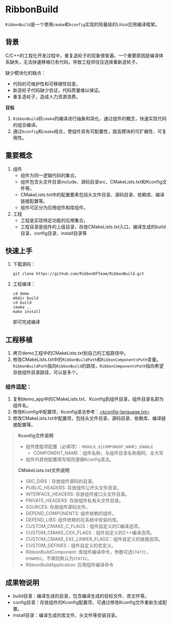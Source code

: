 # RibbonBuild

`RibbonBuild`是一个使用`cmake`和`kconfig`实现的轻量级的Linux应用编译框架。

## 背景
C/C++的工程化开发过程中，重复造轮子的现象很普遍。一个重要原因是编译体系缺失，无法快速移植已有代码，导致工程师往往选择重新造轮子。

缺少模块化的缺点：
- 代码的可维护性和可移植性较差。
- 新造轮子代码缺少验证，代码质量难以保证。
- 重复造轮子，造成人力资源浪费。

**目标**
1. `RibbonBuild`将`cmake`的编译进行抽象和简化，通过组件的概念，快速实现代码的组合编译。
2. 通过`kconfig`和`cmake`结合，使组件具有可配置性，提高模块的可扩展性、可复用性。

## 重要概念
1. 组件
   - 组件为同一逻辑代码的集合。
   - 组件包含头文件目录include、源码目录src、CMakeLists.txt和Kconfig文件等。
   - CMakeLists.txt中的配置要素包括头文件目录、源码目录、依赖库、编译链接配置等。
   - 组件可区分为应用组件和库组件。
2. 工程
   - 工程是实现特定功能的应用集合。
   - 工程目录是组件的上级目录，存放CMakeLists.txt入口，编译生成的build目录、config目录、install目录等

## 快速上手
1. 下载源码：
    ```
    git clone https://github.com/RibbonDFTeam/RibbonBuild.git
    ```
2. 工程编译：
    ```
    cd demo
    mkdir build
    cd build
    cmake ..
    make install
    ```
    即可完成编译

## 工程移植
   1. 拷贝demo工程中的CMakeLists.txt到自己的工程路径中。
   2. 修改CMakeLists.txt中的`RibbonBuildPath`和`RibbonComponentsPath`变量。`RibbonBuildPath`指向`RibbonBuild`的路径，`RibbonComponentsPath`指向希望存放组件目录路径，可以是多个。
### 组件适配：
   1. 复制demo_app中的CMakeLists.txt、Kconfig到组件目录，组件目录名即为组件名。
   2. 修改Kconfig中配置项，Kconfig语法参考：[<kconfig-language.txt>](https://www.kernel.org/doc/Documentation/kbuild/kconfig-language.txt?spm=a2c4g.11186623.2.2.65b57ecfdlKcCf&file=kconfig-language.txt)
   3. 修改CMakeLists.txt中配置项，包括头文件目录、源码目录、依赖库、编译链接配置等。
> **Kconfig文件说明**
>   - 组件使能项配置（必填项）：`MODULE_${COMPONENT_NAME}_ENABLE`
>       - COMPONENT_NAME：组件名称，与组件目录名称相同，全大写
>  - 组件内其他配置填写规则遵循Kconfig语法。
> 
>**CMakeLists.txt文件说明**
>  - SRC_DIRS：存放组件源码的目录。
>  - PUBLIC_HEADERS: 存放组件公开头文件目录。
>  - INTERFACE_HEADERS: 存放组件接口头文件目录。
>  - PRIVATE_HEADERS: 存放组件私有头文件目录。
>  - SOURCES: 存放组件源码文件。
>  - DEPEND_COMPONENTS: 组件依赖的组件。
>  - DEPEND_LIBS: 组件依赖的在系统中安装的库。
>  - CUSTOM_CMAKE_C_FLAGS：组件自定义的C编译选项。
>  - CUSTOM_CMAKE_CXX_FLAGS：组件自定义的C++编译选项。
>  - CUSTOM_CMAKE_EXE_LINKER_FLAGS：组件自定义的链接选项。
>  - CUSTOM_DEFINES：组件自定义的宏定义。
>  - RibbonBuildComponent: 库组件编译命令，参数可选`STATIC`，`DYNAMIC`。不填则默认为`STATIC`。
>  - RibbonBuildApplication: 应用组件编译命令


## 成果物说明
- build目录：编译生成的目录，包含编译生成的目标文件、库文件等。
- config目录：存放组件的Kconfig配置项，可通过修改Kconfig文件重新生成配置。
- install目录：编译生成的库文件、头文件等安装目录。